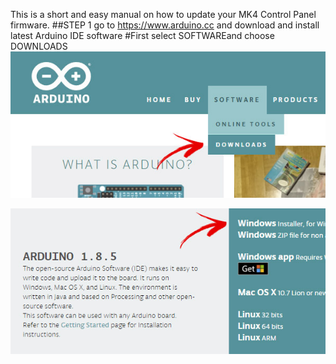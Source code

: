 This is a short and easy manual on how to update your MK4 Control Panel firmware.
##STEP 1
go to https://www.arduino.cc and download and install latest Arduino IDE software
#First select SOFTWAREand choose DOWNLOADS
![Step1](PICS/1_download_arduino.jpg)

![Step1](PICS/2_download_arduino2.jpg)
